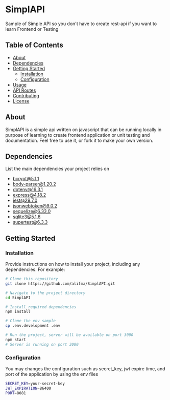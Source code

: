 # SimplAPI
Sample of Simple API so you don't have to create rest-api if you want to learn Frontend or Testing

## Table of Contents

- [About](#about)
- [Dependencies](#dependencies)
- [Getting Started](#getting-started)
  - [Installation](#installation)
  - [Configuration](#configuration)
- [Usage](#usage)
- [API Routes](#api-routes)
- [Contributing](#contributing)
- [License](#license)

## About
SimplAPI is a simple api written on javascript that can be running locally in purpose of learning to create frontend application or unit testing and documentation. Feel free to use it, or fork it to make your own version.

## Dependencies

List the main dependencies your project relies on
- bcrypt@5.1.1
- body-parser@1.20.2
- dotenv@16.3.1
- express@4.18.2
- jest@29.7.0
- jsonwebtoken@9.0.2
- sequelize@6.33.0
- sqlite3@5.1.6
- supertest@6.3.3


## Getting Started

### Installation

Provide instructions on how to install your project, including any dependencies. For example:

```bash
# Clone this repository
git clone https://github.com/alifma/SimplAPI.git

# Navigate to the project directory
cd SimplAPI

# Install required dependencies
npm install

# Clone the env sample
cp .env.development .env

# Run the project, server will be available on port 3000
npm start
# Server is running on port 3000
```

### Configuration
You may changes the configuration such as secret_key, jwt expire time, and port of the application by using the env files
```bash
SECRET_KEY=your-secret-key
JWT_EXPIRATION=86400
PORT=8081
```